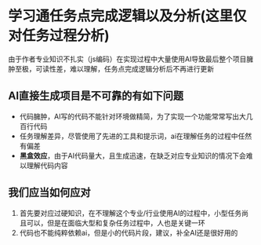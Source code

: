 # 学习通任务点完成逻辑以及分析(这里仅对任务过程分析)

由于作者专业知识不扎实（js编码）在实现过程中大量使用AI导致最后整个项目臃肿至极，可读性差，难以理解，任务点完成逻辑分析后不再进行更新

## AI直接生成项目是不可靠的有如下问题

- 代码臃肿，AI写的代码不能针对环境做精简，为了实现一个功能常常写出大几百行代码
- 任务理解差异，尽管使用了先进的工具和提示词，ai在理解任务的过程中任然有偏差
- **黑盒效应**，由于AI代码量大，且生成迅速，在缺乏对应专业知识的情况下会难以理解代码内容

## 我们应当如何应对

1. 首先要对应过硬知识，在不理解这个专业/行业使用AI的过程中，小型任务尚且可以，但是在面临大型和复杂任务过程中，人也是关键一环
2. 代码也不能纯粹依赖ai，但是小的代码片段，建议，补全AI还是很好用的